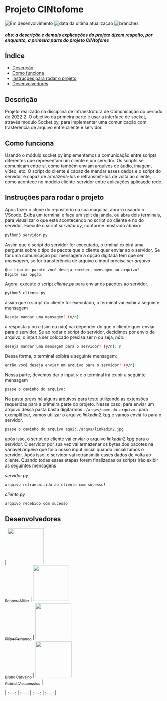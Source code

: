 # Projeto CINtofome

![Em desenvolvimento](https://img.shields.io/badge/status-em%20desenvolvimento-blue)
![data da ultima atualizaçao](https://img.shields.io/badge/data%20da%20%C3%BAltima%20vers%C3%A3o-abril-green)
![branches](https://img.shields.io/badge/branches-1-orange)
 
 #### _obs: a descrição e demais explicações do projeto dizem respeito, por enquanto, a primeira parte do projeto CINtofome_

## Índice 

* [Descrição](#descrição)
* [Como funciona](#como-funciona)
* [Instruções para rodar o projeto](#instruções-para-rodar-o-projeto)
* [Desenvolvedores](#desenvolvedores)

## Descrição

Projeto realizado na disciplina de Infraestrutura de Comunicação do período de 2022.2. O objetivo da primeira parte é usar a interface de socket, através modulo Socket.py, para implementar uma comunicação com trasferência de arquivo entre cliente e servidor.

## Como funciona 

Usando o módulo socket.py implementamos a comunicação entre  scripts diferentes que representam um cliente e  um servidor. Os scripts se comunicam entre si, como também enviam arquivos de áudio, imagem, vídeo, etc. O script do cliente é capaz de mandar esses dados e o script do servidor é capaz de armazená-los e retransmití-los de volta ao cliente, como acontece no modelo cliente-servidor entre aplicações aplicaçde rede.  

## Instruções para rodar o projeto 

Após fazer o clone do repositório na sua máquina, abra-o usando o VScode. Exiba um terminal e faça um split da janela, ou abra dois terminais, para visualizar o que está acontecendo no script do cliente e no do servidor. Execute o script _servidor.py_, conforme mostrado abaixo: 

```bash
python3 servidor.py
```
Assim que o script do servidor for executado, o trminal exibirá uma pergunta sobre o tipo de pacote que o cliente quer enviar ao o servidor. Se for uma comunicação por mensagem a opção digitada tem que ser _mensagem_, se for transferência de arquivo o input precisa ser _arquivo_

```bash
Que tipo de pacote você deseja receber, mensagem ou arquivo?
Digite sua opção: 
```
Agora, execute o script _cliente.py_ para enviar os pacotes ao servidor. 

```bash
python3 cliente.py
```
assim que o script do cliente for executado, o terminal vai exibir a seguinte mensagem

```bash
Deseja mandar uma mensagem? (y/n):  
```

a resposta _y_ ou _n_ (sim ou não) vai depender do que o cliente quer enviar para o servidor. Se ao rodar o script do servidor, decidimos por envio de arquivo, o input a ser colocado precisa ser _n_ ou seja, *não*. 

```bash
deseja mandar uma mensagem para o servidor? (y/n): n
```
Dessa forma, o terminal exibirá a seguinte mensagem:

```bash
então você deseja enviar um arquivo para o servidor? (y/n):
```

Nessa parte, devemos dar o input _y_ e o terminal irá exibir a seguinte mensagem

```bash
passe o caminho do arquivo:
```
Na pasta *arqvs* há alguns arquivos para teste utilizando as extensões requeridas para a primeira parte do projeto. Nesse caso, para enviar um arquivo dessa pasta basta digitarmos ` ./arqvs/nome-do-arquivo ` . 
para exemplificar, vamos utilizar o arquivo _linkedin2.kpg_ e vamos enviá-lo para o servidor.

```bash
passe o caminho do arquivo aqui:./arqvs/linkedin2.jpg
```
após isso, o script do cliente vai enviar o arquivo _linkedin2.kpg_ para o servidor. O servidor por sua vez vai armazenar os bytes dos pacotes na variável _arquivo_ que foi o nosso input inicial quando inicializamos o servidor. Após isso, o servidor vai retransmitir esses dados de volta ao cliente.
Quando todas essas etapas forem finalizadas os scripts irão exibir as seguintes mensagens

_servidor.py_
```bash
arquivo retransmitido ao cliente com sucesso!
```
_cliente.py_
```bash
arquivo recebido com sucesso
```

## Desenvolvedores

|  [<img src="https://avatars.githubusercontent.com/u/93690581?v=4" width=115><br><sub>Robbert Miller</sub>](https://github.com/rmls2) | [<img src="https://avatars.githubusercontent.com/u/47424471?v=4" width=115><br><sub>Filipe Fernando</sub>](https://github.com/lipe-1512) | [<img src="https://avatars.githubusercontent.com/u/94053358?v=4" width=115><br><sub>Bruno Carvalho</sub>](https://github.com/BrunoCS8) | [<img src="https://avatars.githubusercontent.com/u/86261975?v=4" width=115><br><sub>Gabriel Vasconcelos</sub>](https://github.com/GabrielVasconcel) | 

| :---: | :---: | :---: | :---: | 


